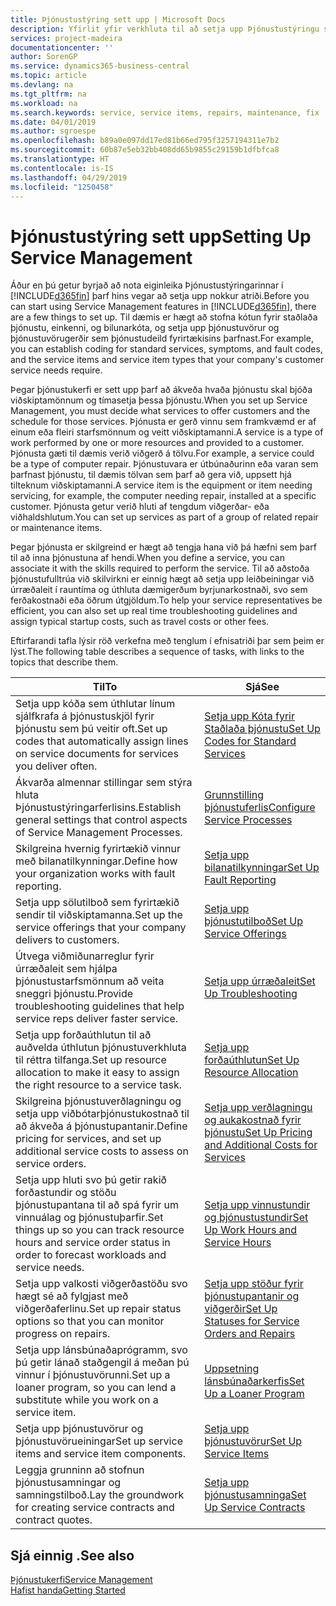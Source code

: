 ```yaml
---
title: Þjónustustýring sett upp | Microsoft Docs
description: Yfirlit yfir verkhluta til að setja upp Þjónustustýringu sem hentar því hvernig fyrirtæki þitt stýrir þjónustunni.
services: project-madeira
documentationcenter: ''
author: SorenGP
ms.service: dynamics365-business-central
ms.topic: article
ms.devlang: na
ms.tgt_pltfrm: na
ms.workload: na
ms.search.keywords: service, service items, repairs, maintenance, fix
ms.date: 04/01/2019
ms.author: sgroespe
ms.openlocfilehash: b89a0e097dd17ed81b66ed795f3257194311e7b2
ms.sourcegitcommit: 60b87e5eb32bb408dd65b9855c29159b1dfbfca8
ms.translationtype: HT
ms.contentlocale: is-IS
ms.lasthandoff: 04/29/2019
ms.locfileid: "1250458"
---
```

# <a name="setting-up-service-management"></a><span data-ttu-id="0671a-103">Þjónustustýring sett upp</span><span class="sxs-lookup"><span data-stu-id="0671a-103">Setting Up Service Management</span></span>
<span data-ttu-id="0671a-104">Áður en þú getur byrjað að nota eiginleika Þjónustustýringarinnar í [!INCLUDE[d365fin](includes/d365fin_md.md)] þarf hins vegar að setja upp nokkur atriði.</span><span class="sxs-lookup"><span data-stu-id="0671a-104">Before you can start using Service Management features in [!INCLUDE[d365fin](includes/d365fin_md.md)], there are a few things to set up.</span></span> <span data-ttu-id="0671a-105">Til dæmis er hægt að stofna kótun fyrir staðlaða þjónustu, einkenni, og bilunarkóta, og setja upp þjónustuvörur og þjónustuvörugerðir sem þjónustudeild fyrirtækisins þarfnast.</span><span class="sxs-lookup"><span data-stu-id="0671a-105">For example, you can establish coding for standard services, symptoms, and fault codes, and the service items and service item types that your company's customer service needs require.</span></span>  

<span data-ttu-id="0671a-106">Þegar þjónustukerfi er sett upp þarf að ákveða hvaða þjónustu skal bjóða viðskiptamönnum og tímasetja þessa þjónustu.</span><span class="sxs-lookup"><span data-stu-id="0671a-106">When you set up Service Management, you must decide what services to offer customers and the schedule for those services.</span></span> <span data-ttu-id="0671a-107">Þjónusta er gerð vinnu sem framkvæmd er af einum eða fleiri starfsmönnum og veitt viðskiptamanni.</span><span class="sxs-lookup"><span data-stu-id="0671a-107">A service is a type of work performed by one or more resources and provided to a customer.</span></span> <span data-ttu-id="0671a-108">Þjónusta gæti til dæmis verið viðgerð á tölvu.</span><span class="sxs-lookup"><span data-stu-id="0671a-108">For example, a service could be a type of computer repair.</span></span> <span data-ttu-id="0671a-109">Þjónustuvara er útbúnaðurinn eða varan sem þarfnast þjónustu, til dæmis tölvan sem þarf að gera við, uppsett hjá tilteknum viðskiptamanni.</span><span class="sxs-lookup"><span data-stu-id="0671a-109">A service item is the equipment or item needing servicing, for example, the computer needing repair, installed at a specific customer.</span></span> <span data-ttu-id="0671a-110">Þjónusta getur verið hluti af tengdum viðgerðar- eða viðhaldshlutum.</span><span class="sxs-lookup"><span data-stu-id="0671a-110">You can set up services as part of a group of related repair or maintenance items.</span></span>  
  
<span data-ttu-id="0671a-111">Þegar þjónusta er skilgreind er hægt að tengja hana við þá hæfni sem þarf til að inna þjónustuna af hendi.</span><span class="sxs-lookup"><span data-stu-id="0671a-111">When you define a service, you can associate it with the skills required to perform the service.</span></span> <span data-ttu-id="0671a-112">Til að aðstoða þjónustufulltrúa við skilvirkni er einnig hægt að setja upp leiðbeiningar við úrræðaleit í rauntíma og úthluta dæmigerðum byrjunarkostnaði, svo sem ferðakostnaði eða öðrum útgjöldum.</span><span class="sxs-lookup"><span data-stu-id="0671a-112">To help your service representatives be efficient, you can also set up real time troubleshooting guidelines and assign typical startup costs, such as travel costs or other fees.</span></span>  

<span data-ttu-id="0671a-113">Eftirfarandi tafla lýsir röð verkefna með tenglum í efnisatriði þar sem þeim er lýst.</span><span class="sxs-lookup"><span data-stu-id="0671a-113">The following table describes a sequence of tasks, with links to the topics that describe them.</span></span>  
  
| <span data-ttu-id="0671a-114">Til</span><span class="sxs-lookup"><span data-stu-id="0671a-114">To</span></span> | <span data-ttu-id="0671a-115">Sjá</span><span class="sxs-lookup"><span data-stu-id="0671a-115">See</span></span> |
| --- | --- |
| <span data-ttu-id="0671a-116">Setja upp kóða sem úthlutar línum sjálfkrafa á þjónustuskjöl fyrir þjónustu sem þú veitir oft.</span><span class="sxs-lookup"><span data-stu-id="0671a-116">Set up codes that automatically assign lines on service documents for services you deliver often.</span></span> |[<span data-ttu-id="0671a-117">Setja upp Kóta fyrir Staðlaða þjónustu</span><span class="sxs-lookup"><span data-stu-id="0671a-117">Set Up Codes for Standard Services</span></span>](service-how-setup-service-coding.md)|
| <span data-ttu-id="0671a-118">Ákvarða almennar stillingar sem stýra hluta Þjónustustýringarferlisins.</span><span class="sxs-lookup"><span data-stu-id="0671a-118">Establish general settings that control aspects of Service Management Processes.</span></span>|[<span data-ttu-id="0671a-119">Grunnstilling þjónustuferlis</span><span class="sxs-lookup"><span data-stu-id="0671a-119">Configure Service Processes</span></span>](service-setup-service-processes.md)|
| <span data-ttu-id="0671a-120">Skilgreina hvernig fyrirtækið vinnur með bilanatilkynningar.</span><span class="sxs-lookup"><span data-stu-id="0671a-120">Define how your organization works with fault reporting.</span></span> |[<span data-ttu-id="0671a-121">Setja upp bilanatilkynningar</span><span class="sxs-lookup"><span data-stu-id="0671a-121">Set Up Fault Reporting</span></span>](service-how-setup-fault-reporting.md) |
| <span data-ttu-id="0671a-122">Setja upp sölutilboð sem fyrirtækið sendir til viðskiptamanna.</span><span class="sxs-lookup"><span data-stu-id="0671a-122">Set up the service offerings that your company delivers to customers.</span></span>|[<span data-ttu-id="0671a-123">Setja upp þjónustutilboð</span><span class="sxs-lookup"><span data-stu-id="0671a-123">Set Up Service Offerings</span></span>](service-how-setup-service-offerings.md)|
| <span data-ttu-id="0671a-124">Útvega viðmiðunarreglur fyrir úrræðaleit sem hjálpa þjónustustarfsmönnum að veita sneggri þjónustu.</span><span class="sxs-lookup"><span data-stu-id="0671a-124">Provide troubleshooting guidelines that help service reps deliver faster service.</span></span> |[<span data-ttu-id="0671a-125">Setja upp úrræðaleit</span><span class="sxs-lookup"><span data-stu-id="0671a-125">Set Up Troubleshooting</span></span>](service-how-setup-troubleshooting.md) |
| <span data-ttu-id="0671a-126">Setja upp forðaúthlutun til að auðvelda úthlutun þjónustuverkhluta til réttra tilfanga.</span><span class="sxs-lookup"><span data-stu-id="0671a-126">Set up resource allocation to make it easy to assign the right resource to a service task.</span></span> |[<span data-ttu-id="0671a-127">Setja upp forðaúthlutun</span><span class="sxs-lookup"><span data-stu-id="0671a-127">Set Up Resource Allocation</span></span>](service-how-setup-resource-allocation.md) |
| <span data-ttu-id="0671a-128">Skilgreina þjónustuverðlagningu og setja upp viðbótarþjónustukostnað til að ákveða á þjónustupantanir.</span><span class="sxs-lookup"><span data-stu-id="0671a-128">Define pricing for services, and set up additional service costs to assess on service orders.</span></span> |[<span data-ttu-id="0671a-129">Setja upp verðlagningu og aukakostnað fyrir þjónustu</span><span class="sxs-lookup"><span data-stu-id="0671a-129">Set Up Pricing and Additional Costs for Services</span></span>](service-how-setup-service-costs-pricing.md)|
| <span data-ttu-id="0671a-130">Setja upp hluti svo þú getir rakið forðastundir og stöðu þjónustupantana til að spá fyrir um vinnuálag og þjónustuþarfir.</span><span class="sxs-lookup"><span data-stu-id="0671a-130">Set things up so you can track resource hours and service order status in order to forecast workloads and service needs.</span></span>|[<span data-ttu-id="0671a-131">Setja upp vinnustundir og þjónustustundir</span><span class="sxs-lookup"><span data-stu-id="0671a-131">Set Up Work Hours and Service Hours</span></span>](service-how-setup-work-service-hours.md)|
| <span data-ttu-id="0671a-132">Setja upp valkosti viðgerðastöðu svo hægt sé að fylgjast með viðgerðaferlinu.</span><span class="sxs-lookup"><span data-stu-id="0671a-132">Set up repair status options so that you can monitor progress on repairs.</span></span> | [<span data-ttu-id="0671a-133">Setja upp stöður fyrir þjónustupantanir og viðgerðir</span><span class="sxs-lookup"><span data-stu-id="0671a-133">Set Up Statuses for Service Orders and Repairs</span></span>](service-order-repair-status.md)|
| <span data-ttu-id="0671a-134">Setja upp lánsbúnaðaprógramm, svo þú getir lánað staðgengil á meðan þú vinnur í þjónustuvörunni.</span><span class="sxs-lookup"><span data-stu-id="0671a-134">Set up a loaner program, so you can lend a substitute while you work on a service item.</span></span> |[<span data-ttu-id="0671a-135">Uppsetning lánsbúnaðarkerfis</span><span class="sxs-lookup"><span data-stu-id="0671a-135">Set Up a Loaner Program</span></span>](service-how-setup-loaner-program.md) |
| <span data-ttu-id="0671a-136">Setja upp þjónustuvörur og þjónustuvörueiningar</span><span class="sxs-lookup"><span data-stu-id="0671a-136">Set up service items and service item components.</span></span> |[<span data-ttu-id="0671a-137">Setja upp þjónustuvörur</span><span class="sxs-lookup"><span data-stu-id="0671a-137">Set Up Service Items</span></span>](service-how-setup-service-items.md) |
| <span data-ttu-id="0671a-138">Leggja grunninn að stofnun þjónustusamningar og samningstilboð.</span><span class="sxs-lookup"><span data-stu-id="0671a-138">Lay the groundwork for creating service contracts and contract quotes.</span></span> |[<span data-ttu-id="0671a-139">Setja upp þjónustusamninga</span><span class="sxs-lookup"><span data-stu-id="0671a-139">Set Up Service Contracts</span></span>](service-how-setup-service-contracts.md) |

## <a name="see-also"></a><span data-ttu-id="0671a-140">Sjá einnig .</span><span class="sxs-lookup"><span data-stu-id="0671a-140">See also</span></span>
[<span data-ttu-id="0671a-141">Þjónustukerfi</span><span class="sxs-lookup"><span data-stu-id="0671a-141">Service Management</span></span>](service-service.md)  
[<span data-ttu-id="0671a-142">Hafist handa</span><span class="sxs-lookup"><span data-stu-id="0671a-142">Getting Started</span></span>](product-get-started.md)  
